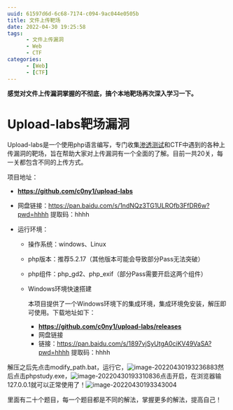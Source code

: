 ```yaml
---
uuid: 61597d6d-6c68-7174-c094-9ac044e0505b
title: 文件上传靶场
date: 2022-04-30 19:25:58
tags: 
      - 文件上传漏洞
      - Web
      - CTF
categories: 
      - [Web]
      - [CTF]
---
```


**感觉对文件上传漏洞掌握的不彻底，搞个本地靶场再次深入学习一下。**

<!--more-->

# Upload-labs靶场漏洞

Upload-labs是一个使用php语言编写，专门收集[渗透测试](https://cloud.tencent.com/product/wpt?from=10680)和CTF中遇到的各种上传漏洞的靶场，旨在帮助大家对上传漏洞有一个全面的了解。目前一共20关，每一关都包含不同的上传方式。

项目地址：

- **https://github.com/c0ny1/upload-labs**

- 网盘链接：https://pan.baidu.com/s/1ndNQz3TG1ULROfb3FfDR6w?pwd=hhhh 
  提取码：hhhh 

- 运行环境：

  - 操作系统：windows、Linux

  - php版本：推荐5.2.17（其他版本可能会导致部分Pass无法突破）

  - php组件：php_gd2、php_exif（部分Pass需要开启这两个组件）

  - Windows环境快速搭建

    本项目提供了一个Windows环境下的集成环境，集成环境免安装，解压即可使用。下载地址如下：

    - **https://github.com/c0ny1/upload-labs/releases**
    - 网盘链接
    - 链接：https://pan.baidu.com/s/1897vjSyUtgA0ciKV49VaSA?pwd=hhhh 
      提取码：hhhh 

解压之后先点击modify_path.bat，运行它，![image-20220430193236883](https://img-blog.csdnimg.cn/img_convert/b2bd50c590c143008fd13cdddc57e26c.png)然后点击phpstudy.exe，![image-20220430193310836](https://img-blog.csdnimg.cn/img_convert/e25618533c4f68957bb2149d0eb7804a.png)点击开启，在浏览器输127.0.0.1就可以正常使用了！![image-20220430193343004](https://img-blog.csdnimg.cn/img_convert/4c72d4a1d7547577c47650a84130494a.png)

里面有二十个题目，每一个题目都是不同的解法，掌握更多的解法，提高自己！
